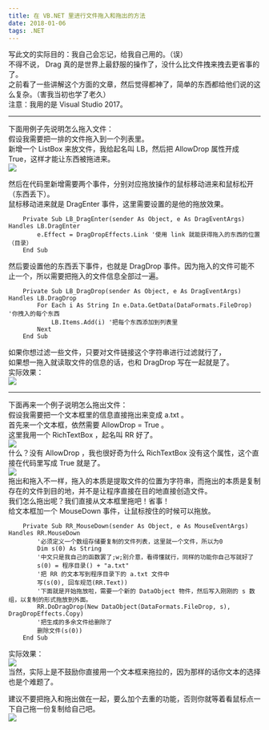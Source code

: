```yaml
---
title: 在 VB.NET 里进行文件拖入和拖出的方法   
date: 2018-01-06 
tags: .NET
---
```


写此文的实际目的：我自己会忘记，给我自己用的。（误）  
不得不说， Drag 真的是世界上最舒服的操作了，没什么比文件拽来拽去更省事的了。  
之前看了一些讲解这个方面的文章，然后觉得都神了，简单的东西都给他们说的这么复杂。（害我当初也学了老久）  
注意：我用的是 Visual Studio 2017。

----------

下面用例子先说明怎么拖入文件：  
假设我需要把一排的文件拖入到一个列表里。  
新增一个 ListBox 来放文件，我给起名叫 LB，然后把 AllowDrop 属性开成 True，这样才能让东西被拖进来。  
![](https://s1.ax1x.com/2018/01/06/pELw5t.png)  

然后在代码里新增需要两个事件，分别对应拖放操作的鼠标移动进来和鼠标松开（东西丢下）。  
鼠标移动进来就是 DragEnter 事件，这里需要设置的是他的拖放效果。
```VB
    Private Sub LB_DragEnter(sender As Object, e As DragEventArgs) Handles LB.DragEnter
        e.Effect = DragDropEffects.Link '使用 link 就能获得拖入的东西的位置（目录）
    End Sub
```
然后要设置他的东西丢下事件，也就是 DragDrop 事件。因为拖入的文件可能不止一个，所以需要把拖入的文件信息全部过一遍。  
```VB
    Private Sub LB_DragDrop(sender As Object, e As DragEventArgs) Handles LB.DragDrop
        For Each i As String In e.Data.GetData(DataFormats.FileDrop)  '你拽入的每个东西
            LB.Items.Add(i)	'把每个东西添加到列表里
        Next
    End Sub
```
如果你想过滤一些文件，只要对文件链接这个字符串进行过滤就行了，  
如果想一拖入就读取文件的信息的话，也和 DragDrop 写在一起就是了。  
实际效果：  
![](https://s1.ax1x.com/2018/01/06/pEXW90.gif)  

----------

下面再来一个例子说明怎么拖出文件：  
假设我需要把一个文本框里的信息直接拖出来变成 a.txt 。  
首先来一个文本框，依然需要 AllowDrop = True 。  
这里我用一个 RichTextBox ，起名叫 RR 好了。  
![](https://s1.ax1x.com/2018/01/06/pEjCEd.png)  
什么？没有 AllowDrop ，我也很好奇为什么 RichTextBox 没有这个属性，这个直接在代码里写成 True 就是了。  
![](https://s1.ax1x.com/2018/01/06/pEji4I.png)  
拖出和拖入不一样，拖入的本质是提取文件的位置为字符串，而拖出的本质是复制存在的文件到目的地，并不是让程序直接在目的地直接创造文件。  
我们怎么拖出呢？我们直接从文本框里拖吧！省事！  
给文本框加一个 MouseDown 事件，让鼠标按住的时候可以拖放。  
```VB
    Private Sub RR_MouseDown(sender As Object, e As MouseEventArgs) Handles RR.MouseDown
        '必须定义一个数组存储要复制的文件列表，这里就一个文件，所以为0
        Dim s(0) As String
        '中文只是我自己的函数罢了;w;别介意，看得懂就行，同样的功能你自己写就好了
        s(0) = 程序目录() + "a.txt"
        '把 RR 的文本写到程序目录下的 a.txt 文件中
        写(s(0), 回车规范(RR.Text))
        '下面就是开始拖放啦，需要一个新的 DataObject 物件，然后写入刚刚的 s 数组，以复制的形式拖放到外面。
        RR.DoDragDrop(New DataObject(DataFormats.FileDrop, s), DragDropEffects.Copy)
        '把生成的多余文件给删除了
        删除文件(s(0))
    End Sub
```
实际效果：  
![](https://s1.ax1x.com/2018/01/06/pExOCn.gif)  
当然，实际上是不鼓励你直接用一个文本框来拖拉的，因为那样的话你文本的选择也是个难题了。  

建议不要把拖入和拖出做在一起，要么加个去重的功能，否则你就等着看鼠标点一下自己拖一份复制给自己吧。   
![](https://s1.ax1x.com/2018/01/06/pV94iQ.gif)    
